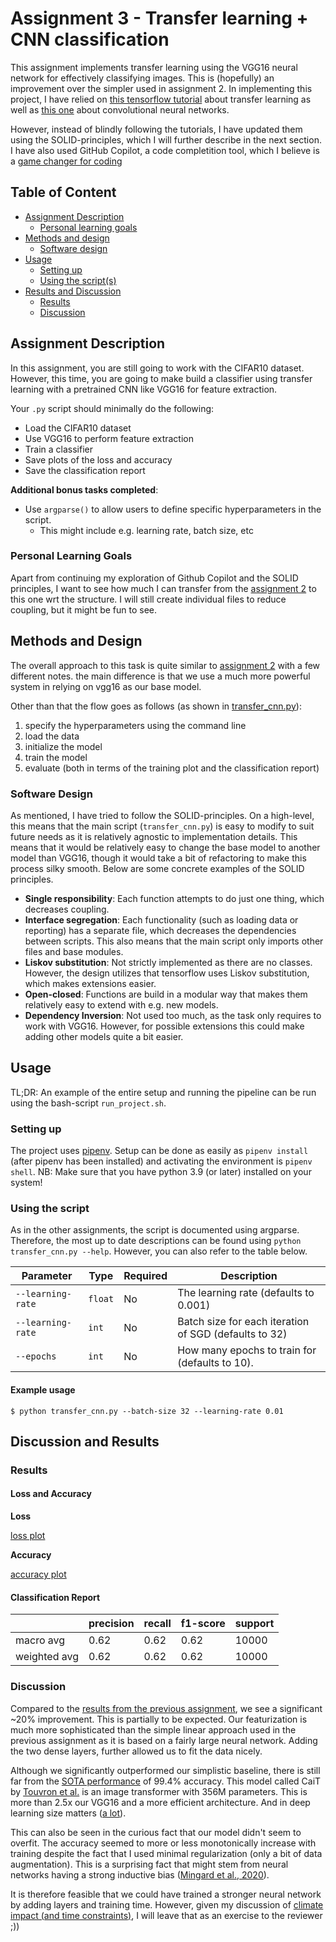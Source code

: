 # Assignment 3 - Transfer learning + CNN classification
This assignment implements transfer learning using the VGG16 neural network for effectively classifying images. This is (hopefully) an improvement over the simpler used in assignment 2. In implementing this project, I have relied on [this tensorflow tutorial](https://www.tensorflow.org/tutorials/images/transfer_learning) about transfer learning as well as [this one](https://www.tensorflow.org/tutorials/images/cnn) about convolutional neural networks. 

However, instead of blindly following the tutorials, I have updated them using the SOLID-principles, which I will further describe in the next section. I have also used GitHub Copilot, a code completition tool, which I believe is a [game changer for coding](https://medium.com/codex/github-copilot-is-a-game-changer-cd0a2bbe6de8)
## Table of Content
- [Assignment Description](#assignment-description)
    * [Personal learning goals](#personal-learning-goals)
- [Methods and design](#methods-and-design)
    * [Software design](#software-design)
- [Usage](#usage)
    * [Setting up](#setting-up)
    * [Using the script(s)](#using-the-scripts)
- [Results and Discussion](#results-and-discussion)
    * [Results](#results)
    * [Discussion](#discussion)

## Assignment Description
In this assignment, you are still going to work with the CIFAR10 dataset. However, this time, you are going to make build a classifier using transfer learning with a pretrained CNN like VGG16 for feature extraction. 

Your ```.py``` script should minimally do the following:

- Load the CIFAR10 dataset
- Use VGG16 to perform feature extraction
- Train a classifier 
- Save plots of the loss and accuracy 
- Save the classification report

**Additional bonus tasks completed**:

- Use ```argparse()``` to allow users to define specific hyperparameters in the script.
  - This might include e.g. learning rate, batch size, etc

### Personal Learning Goals
Apart from continuing my exploration of Github Copilot and the SOLID principles, I want to see how much I can transfer from the [assignment 2](../vision-a2/) to this one wrt the structure. I will still create individual files to reduce coupling, but it might be fun to see. 

## Methods and Design
The overall approach to this task is quite similar to [assignment 2](../vision-a2/) with a few different notes. the main difference is that we use a much more powerful system in relying on vgg16 as our base model.

Other than that the flow goes as follows (as shown in [transfer_cnn.py](./transfer_cnn.py)): 
1. specify the hyperparameters using the command line
2. load the data 
3. initialize the model
4. train the model
5. evaluate (both in terms of the training plot and the classification report)

### Software Design
As mentioned, I have tried to follow the SOLID-principles. On a high-level, this means that the main script (`transfer_cnn.py`) is easy to modify to suit future needs as it is relatively agnostic to implementation details. This means that it would be relatively easy to change the base model to another model than VGG16, though it would take a bit of refactoring to make this process silky smooth. Below are some concrete examples of the SOLID principles.
- **Single responsibility**: Each function attempts to do just one thing, which decreases coupling.
- **Interface segregation**: Each functionality (such as loading data or reporting) has a separate file, which decreases the dependencies between scripts. This also means that the main script only imports other files and base modules.
- **Liskov substitution**: Not strictly implemented as there are no classes. However, the design utilizes that tensorflow uses Liskov substitution, which makes extensions easier.
- **Open-closed**: Functions are build in a modular way that makes them relatively easy to extend with e.g. new models.
- **Dependency Inversion**: Not used too much, as the task only requires to work with VGG16. However, for possible extensions this could make adding other models quite a bit easier.

## Usage 
TL;DR: An example of the entire setup and running the pipeline can be run using the bash-script `run_project.sh`. 

### Setting up
The project uses [pipenv](https://pipenv-fork.readthedocs.io/en/latest/basics.html). Setup can be done as easily as `pipenv install` (after pipenv has been installed) and activating the environment is `pipenv shell`. NB: Make sure that you have python 3.9 (or later) installed on your system!

### Using the script
As in the other assignments, the script is documented using argparse. Therefore, the most up to date descriptions can be found using `python transfer_cnn.py --help`. However, you can also refer to the table below. 

Parameter | Type | Required | Description
---- | ---- | ---- | ----
`--learning-rate` | `float` | No | The learning rate (defaults to 0.001)
`--learning-rate` | `int` | No | Batch size for each iteration of SGD (defaults to 32)
`--epochs` | `int` | No | How many epochs to train for (defaults to 10).

#### Example usage
```console
$ python transfer_cnn.py --batch-size 32 --learning-rate 0.01
```
## Discussion and Results
### Results
#### Loss and Accuracy 
**Loss**

[loss plot](./output/plot_loss.png)

**Accuracy**

[accuracy plot](./output/plot_accuracy.png)

#### Classification Report
| | precision | recall | f1-score | support |
|---|---|---|---|---|
|macro avg | 0.62 | 0.62 | 0.62 | 10000|
|weighted avg | 0.62 | 0.62 | 0.62 | 10000|

### Discussion
Compared to the [results from the previous assignment](../vision-a2/README.md#classification-reports), we see a significant ~20% improvement. This is partially to be expected. Our featurization is much more sophisticated than the simple linear approach used in the previous assignment as it is based on a fairly large neural network. Adding the two dense layers, further allowed us to fit the data nicely. 

Although we significantly outperformed our simplistic baseline, there is still far from the [SOTA performance](https://paperswithcode.com/sota/image-classification-on-cifar-10) of 99.4% accuracy. This model called CaiT by [Touvron et al.](https://arxiv.org/pdf/2103.17239v2.pdf) is an image transformer with 356M parameters. This is more than 2.5x our VGG16 and a more efficient architecture. And in deep learning size matters ([a lot](https://arxiv.org/abs/2001.08361)). 

This can also be seen in the curious fact that our model didn't seem to overfit. The accuracy seemed to more or less monotonically increase with training despite the fact that I used minimal regularization (only a bit of data augmentation). This is a surprising fact that might stem from neural networks having a strong inductive bias ([Mingard et al., 2020](https://arxiv.org/pdf/1909.11522.pdf)).

It is therefore feasible that we could have trained a stronger neural network by adding layers and training time. However, given my discussion of [climate impact (and time constraints)](../vision-a2/README.md#discussion), I will leave that as an exercise to the reviewer ;))